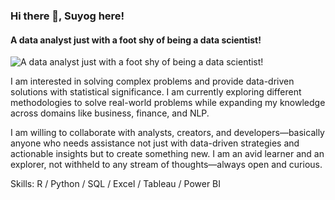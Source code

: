 ### Hi there 👋, Suyog here!
#### A data analyst just with a foot shy of being a data scientist!
![A data analyst just with a foot shy of being a data scientist!](https://github.com/SuyogPatgave/Me/blob/main/Git%20Readme.jpg?raw=true)

I am interested in solving complex problems and provide data-driven solutions with statistical significance. I am currently exploring different methodologies to solve real-world problems while expanding my knowledge across domains like business, finance, and NLP.

I am willing to collaborate with analysts, creators, and developers—basically anyone who needs assistance not just with data-driven strategies and actionable insights but to create something new. I am an avid learner and an explorer, not withheld to any stream of thoughts—always open and curious.

Skills: R / Python / SQL / Excel / Tableau / Power BI

